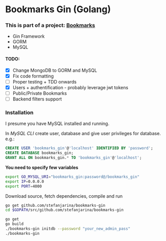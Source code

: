 # Bookmarks Gin (Golang)

### This is part of a project: [Bookmarks](https://github.com/stefanjarina/bookmarks)

* Gin Framework
* GORM
* MySQL

#### TODO:
- [x] Change MongoDB to GORM and MySQL
- [x] Fix code formatting
- [ ] Proper testing + TDD onwards
- [x] Users + authentification - probably leverage jwt tokens
- [ ] Public/Private Bookmarks
- [ ] Backend filters support

### Installation

I presume you have MySQL installed and running.

In *MySQL CLI* create user, database and give user privileges for database.
e.g.:
```sql
CREATE USER 'bookmarks_gin'@'localhost' IDENTIFIED BY 'password';
CREATE DATABASE bookmarks_gin;
GRANT ALL ON bookmarks_gin.* TO 'bookmarks_gin'@'localhost';
```

**You need to specify few variables**
```bash
export GO_MYSQL_URI="bookmarks_gin:password@/bookmarks_gin"
export IP=0.0.0.0
export PORT=4000
```

Download source, fetch dependencies, compile and run
```bash
go get github.com/stefanjarina/bookmarks-gin
cd $GOPATH/src/github.com/stefanjarina/bookmarks-gin

go get
go build
./bookmarks-gin initdb --password "your_new_admin_pass"
./bookmarks-gin
```